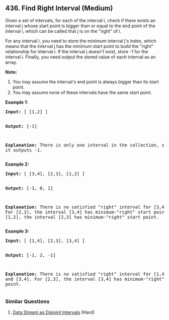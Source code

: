 ## 436. Find Right Interval (Medium)

<p>
Given a set of intervals, for each of the interval i, check if there exists an interval j whose start point is bigger than or equal to the end point of the interval i, which can be called that j is on the "right" of i.
</p>

<p>
For any interval i, you need to store the minimum interval j's index, which means that the interval j has the minimum start point to build the "right" relationship for interval i. If the interval j doesn't exist, store -1 for the interval i. Finally, you need output the stored value of each interval as an array.
</p>

<p><b>Note:</b><br />
<ol>
<li>You may assume the interval's end point is always bigger than its start point.</li>
<li>You may assume none of these intervals have the same start point.</li>
</ol>
</p>

<p><b>Example 1:</b><br />
<pre>
<b>Input:</b> [ [1,2] ]

<b>Output:</b> [-1]

<b>Explanation:</b> There is only one interval in the collection, so it outputs -1.
</pre>
</p>

<p><b>Example 2:</b><br />
<pre>
<b>Input:</b> [ [3,4], [2,3], [1,2] ]

<b>Output:</b> [-1, 0, 1]

<b>Explanation:</b> There is no satisfied "right" interval for [3,4].
For [2,3], the interval [3,4] has minimum-"right" start point;
For [1,2], the interval [2,3] has minimum-"right" start point.
</pre>
</p>

<p><b>Example 3:</b><br />
<pre>
<b>Input:</b> [ [1,4], [2,3], [3,4] ]

<b>Output:</b> [-1, 2, -1]

<b>Explanation:</b> There is no satisfied "right" interval for [1,4] and [3,4].
For [2,3], the interval [3,4] has minimum-"right" start point.
</pre>
</p>

### Similar Questions
  1. [Data Stream as Disjoint Intervals](https://github.com/openset/leetcode/tree/master/solution/data-stream-as-disjoint-intervals) (Hard)
